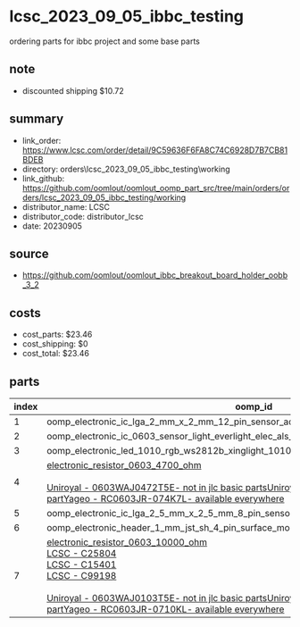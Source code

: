 # lcsc_2023_09_05_ibbc_testing
ordering parts for ibbc project and some base parts 

## note
* discounted shipping $10.72  

## summary 
* link_order: https://www.lcsc.com/order/detail/9C59636F6FA8C74C6928D7B7CB81BDEB
* directory: orders\lcsc_2023_09_05_ibbc_testing\working  
* link_github: https://github.com/oomlout/oomlout_oomp_part_src/tree/main/orders/orders/lcsc_2023_09_05_ibbc_testing/working  
* distributor_name: LCSC  
* distributor_code: distributor_lcsc  
* date: 20230905  
## source
* https://github.com/oomlout/oomlout_ibbc_breakout_board_holder_oobb_3_2  

## costs  
* cost_parts: $23.46
* cost_shipping: $0
* cost_total: $23.46
## parts 
| index | oomp_id | quantity | part_number_distributor | price_paid | 
| --- | --- | --- | --- | --- | 
| 1 | oomp_electronic_ic_lga_2_mm_x_2_mm_12_pin_sensor_accelerometer_sensortek_stk8321 | 12 | C966924 | $0.3516 | 
| 2 | oomp_electronic_ic_0603_sensor_light_everlight_elec_als_pt19 | 10 | C146233 | $0.1127 | 
| 3 | oomp_electronic_led_1010_rgb_ws2812b_xinglight_1010rgbc | 10 | C5349953 | $0.0623 | 
| 4 | [electronic_resistor_0603_4700_ohm](https://github.com/oomlout/oomlout_oomp_part_src/tree/main/parts/electronic_resistor_0603_4700_ohm/working)<br><br>[Uniroyal - 0603WAJ0472T5E- not in jlc basic parts]()[Uniroyal - 0603WAF4701T5E- jlc basic part]()[Yageo - RC0603JR-074K7L- available everywhere](https://www.yageo.com/en/Chart/Download/pdf/RC0603JR-074K7L) | 5000 | C105428 | $0.0007 | 
| 5 | oomp_electronic_ic_lga_2_5_mm_x_2_5_mm_8_pin_sensor_pressure_temperature_bosch_bme280 | 2 | C92489 | $3.6448 | 
| 6 | oomp_electronic_header_1_mm_jst_sh_4_pin_surface_mount_right_angle | 100 | C2906270 | $0.032 | 
| 7 | [electronic_resistor_0603_10000_ohm](https://github.com/oomlout/oomlout_oomp_part_src/tree/main/parts/electronic_resistor_0603_10000_ohm/working)<br>[LCSC - C25804<br>](https://lcsc.com/product-detail/C25804.html)[LCSC - C15401<br>](https://lcsc.com/product-detail/C15401.html)[LCSC - C99198<br>](https://lcsc.com/product-detail/C99198.html)<br>[Uniroyal - 0603WAJ0103T5E- not in jlc basic parts]()[Uniroyal - 0603WAF1002T5E- jlc basic part]()[Yageo - RC0603JR-0710KL- available everywhere](https://www.yageo.com/en/Chart/Download/pdf/RC0603JR-0710KL) | 5000 | C99198 | $0.0007 | 
